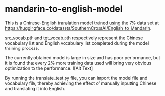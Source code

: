 # mandarin-to-english-model

This is a Chinese-English translation model trained using the 7% data set at https://huggingface.co/datasets/SouthernCrossAI/English_to_Mandarin.

src_vocab.pth and tgt_vocab.pth respectively represent the Chinese vocabulary list and English vocabulary list completed during the model training process.

The currently obtained model is large in size and has poor performance, but it is found that every 2% more training data used will bring very obvious optimization to the performance.
![Alt Text]

By running the translate_test.py file, you can import the model file and vocabulary file, thereby achieving the effect of manually inputting Chinese and translating it into English.
